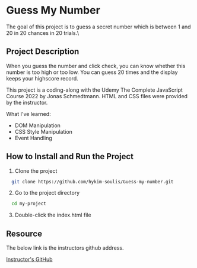 # Guess My Number

The goal of this project is to guess a secret number which is between 1 and 20 in 20 chances in 20 trials.\

## Project Description

When you guess the number and click check, you can know whether this number is too high or too low. You can guess 20 times and the display keeps your highscore record.

This project is a coding-along with the Udemy The Complete JavaScript Course 2022 by Jonas Schmedtmann. HTML and CSS files were provided by the instructor.

What I've learned:

- DOM Manipulation
- CSS Style Manipulation
- Event Handling

## How to Install and Run the Project

1. Clone the project

```bash
  git clone https://github.com/hykim-soulis/Guess-my-number.git
```

2. Go to the project directory

```bash
  cd my-project
```

3. Double-click the index.html file

## Resource

The below link is the instructors github address.

[Instructor's GitHub](https://github.com/jonasschmedtmann/complete-javascript-course.git)
